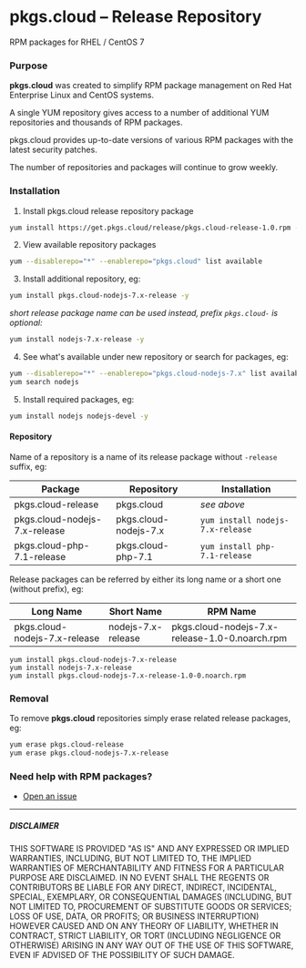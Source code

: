 # pkgs.cloud – Release Repository

RPM packages for RHEL / CentOS 7

### Purpose

**pkgs.cloud** was created to simplify RPM package management on Red Hat Enterprise Linux and CentOS systems.

A single YUM repository gives access to a number of additional YUM repositories and thousands of RPM packages.

pkgs.cloud provides up-to-date versions of various RPM packages with the latest security patches.

The number of repositories and packages will continue to grow weekly.

### Installation

1. Install pkgs.cloud release repository package  

  ```bash
  yum install https://get.pkgs.cloud/release/pkgs.cloud-release-1.0.rpm -y
  ```

2. View available repository packages  

  ```bash
  yum --disablerepo="*" --enablerepo="pkgs.cloud" list available
  ```

3. Install additional repository, eg:  

  ```bash
  yum install pkgs.cloud-nodejs-7.x-release -y
  ```  

  _short release package name can be used instead, prefix `pkgs.cloud-` is optional:_  

  ```bash
  yum install nodejs-7.x-release -y
  ```

4. See what's available under new repository or search for packages, eg:  

  ```bash
  yum --disablerepo="*" --enablerepo="pkgs.cloud-nodejs-7.x" list available
  yum search nodejs
  ```

5. Install required packages, eg:  
  
  ```bash
  yum install nodejs nodejs-devel -y
  ```
  
#### Repository 

Name of a repository is a name of its release package without `-release` suffix, eg:  

| Package                       | Repository            | Installation                     |
| ----------------------------- | --------------------- | -------------------------------- |
| pkgs.cloud-release            | pkgs.cloud            | _see above_                      |
| pkgs.cloud-nodejs-7.x-release | pkgs.cloud-nodejs-7.x | `yum install nodejs-7.x-release` |
| pkgs.cloud-php-7.1-release    | pkgs.cloud-php-7.1    | `yum install php-7.1-release`    |

Release packages can be referred by either its long name or a short one (without prefix), eg:

| Long Name                     | Short Name            | RPM Name                                       |
| ----------------------------- | --------------------- | ---------------------------------------------- |
| pkgs.cloud-nodejs-7.x-release | nodejs-7.x-release    | pkgs.cloud-nodejs-7.x-release-1.0-0.noarch.rpm |


```
yum install pkgs.cloud-nodejs-7.x-release
yum install nodejs-7.x-release
yum install pkgs.cloud-nodejs-7.x-release-1.0-0.noarch.rpm
```

### Removal

To remove **pkgs.cloud** repositories simply erase related release packages, eg:

```bash
yum erase pkgs.cloud-release
yum erase pkgs.cloud-nodejs-7.x-release

```

### Need help with RPM packages?

- [Open an issue](https://github.com/pkgs-cloud/release/issues)

---

##### DISCLAIMER

THIS SOFTWARE IS PROVIDED "AS IS" AND ANY EXPRESSED OR IMPLIED WARRANTIES, INCLUDING, BUT NOT LIMITED TO, THE IMPLIED WARRANTIES OF MERCHANTABILITY AND FITNESS FOR A PARTICULAR PURPOSE ARE DISCLAIMED. IN NO EVENT SHALL THE REGENTS OR CONTRIBUTORS BE LIABLE FOR ANY DIRECT, INDIRECT, INCIDENTAL, SPECIAL, EXEMPLARY, OR CONSEQUENTIAL DAMAGES (INCLUDING, BUT NOT LIMITED TO, PROCUREMENT OF SUBSTITUTE GOODS OR SERVICES; LOSS OF USE, DATA, OR PROFITS; OR BUSINESS INTERRUPTION)
HOWEVER CAUSED AND ON ANY THEORY OF LIABILITY, WHETHER IN CONTRACT, STRICT LIABILITY, OR TORT (INCLUDING NEGLIGENCE OR OTHERWISE) ARISING IN ANY WAY OUT OF THE USE OF THIS SOFTWARE, EVEN IF ADVISED OF THE POSSIBILITY OF SUCH DAMAGE.